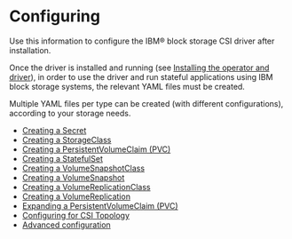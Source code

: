 # Configuring

Use this information to configure the IBM® block storage CSI driver after installation.

Once the driver is installed and running (see [Installing the operator and driver](../installation/install_operator_driver.md)), in order to use the driver and run stateful applications using IBM block storage systems, the relevant YAML files must be created.

Multiple YAML files per type can be created (with different configurations), according to your storage needs.

- [Creating a Secret](creating_secret.md)
- [Creating a StorageClass](creating_volumestorageclass.md)
- [Creating a PersistentVolumeClaim (PVC)](creating_pvc.md)
- [Creating a StatefulSet](creating_statefulset.md)
- [Creating a VolumeSnapshotClass](creating_volumesnapshotclass.md)
- [Creating a VolumeSnapshot](creating_volumesnapshot.md)
- [Creating a VolumeReplicationClass](creating_volumereplicationclass.md)
- [Creating a VolumeReplication](creating_volumereplication.md)
- [Expanding a PersistentVolumeClaim (PVC)](expanding_pvc.md)
- [Configuring for CSI Topology](configuring_topology.md)
- [Advanced configuration](advanced_configuration.md)